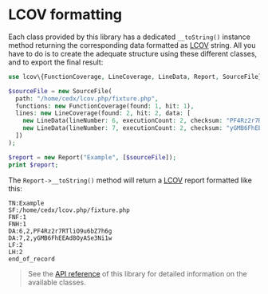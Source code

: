 # LCOV formatting
Each class provided by this library has a dedicated `__toString()` instance method returning the corresponding data
formatted as [LCOV](https://github.com/linux-test-project/lcov) string.
All you have to do is to create the adequate structure using these different classes, and to export the final result:

``` php
use lcov\{FunctionCoverage, LineCoverage, LineData, Report, SourceFile};

$sourceFile = new SourceFile(
  path: "/home/cedx/lcov.php/fixture.php",
  functions: new FunctionCoverage(found: 1, hit: 1),
  lines: new LineCoverage(found: 2, hit: 2, data: [
    new LineData(lineNumber: 6, executionCount: 2, checksum: "PF4Rz2r7RTliO9u6bZ7h6g"),
    new LineData(lineNumber: 7, executionCount: 2, checksum: "yGMB6FhEEAd8OyASe3Ni1w")
  ])
);

$report = new Report("Example", [$sourceFile]);
print $report;
```

The `Report->__toString()` method will return a [LCOV](https://github.com/linux-test-project/lcov) report formatted like this:

``` lcov
TN:Example
SF:/home/cedx/lcov.php/fixture.php
FNF:1
FNH:1
DA:6,2,PF4Rz2r7RTliO9u6bZ7h6g
DA:7,2,yGMB6FhEEAd8OyASe3Ni1w
LF:2
LH:2
end_of_record
```

> See the [API reference](api/) of this library for detailed information on the available classes.
